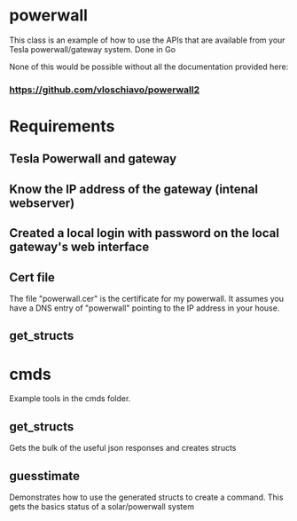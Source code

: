 # powerwall
This class is an example of how to use the APIs that are available from your Tesla powerwall/gateway system.  Done in Go

None of this would be possible without all the documentation provided here:
### https://github.com/vloschiavo/powerwall2

# Requirements
## Tesla Powerwall and gateway
## Know the IP address of the gateway (intenal webserver)
## Created a local login with password on the local gateway's web interface
## Cert file
The file "powerwall.cer" is the certificate for my powerwall.  It assumes you have a DNS entry of "powerwall" pointing to the IP address in your house.

## get_structs
# cmds
Example tools in the cmds folder.  

## get_structs
Gets the bulk of the useful json responses and creates structs
## guesstimate
Demonstrates how to use the generated structs to create a command.  This gets the basics status of a solar/powerwall system

